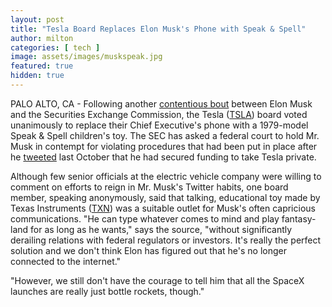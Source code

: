 ```yaml
---
layout: post
title: "Tesla Board Replaces Elon Musk's Phone with Speak & Spell"
author: milton
categories: [ tech ]
image: assets/images/muskspeak.jpg
featured: true
hidden: true
---
```


PALO ALTO, CA - Following another [contentious bout](https://www.nytimes.com/2019/02/25/business/elon-musk-contempt-tweet-sec-tesla.html) between Elon Musk and the Securities Exchange Commission, the Tesla ([TSLA](https://finance.yahoo.com/quote/TSLA/)) board voted unanimously to replace their Chief Executive's phone with a 1979-model Speak & Spell children's toy. The SEC has asked a federal court to hold Mr. Musk in contempt for violating procedures that had been put in place after he [tweeted](https://twitter.com/elonmusk/status/1026872652290379776) last October that he had secured funding to take Tesla private.

Although few senior officials at the electric vehicle company were willing to comment on efforts to reign in Mr. Musk's Twitter habits, one board member,
speaking anonymously, said that talking, educational toy made by Texas Instruments ([TXN](https://finance.yahoo.com/chart/TXN)) was a suitable outlet for Musk's often capricious communications. "He can type whatever comes to mind and play fantasy-land for as long as he wants," says the source, "without significantly derailing relations with federal regulators or investors. It's really the perfect solution and we don't think Elon has figured out that he's no longer connected to the internet."

"However, we still don't have the courage to tell him that all the SpaceX launches are really just bottle rockets, though." 